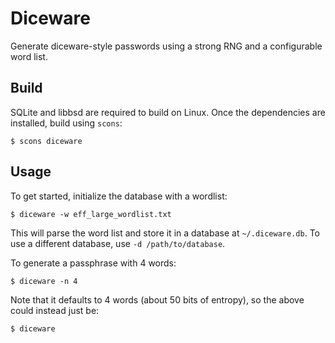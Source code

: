 # Diceware

Generate diceware-style passwords using a strong RNG and a configurable word
list.

## Build

SQLite and libbsd are required to build on Linux. Once the dependencies are
installed, build using `scons`:

```
$ scons diceware
```

## Usage

To get started, initialize the database with a wordlist:

```
$ diceware -w eff_large_wordlist.txt
```

This will parse the word list and store it in a database at `~/.diceware.db`. To
use a different database, use `-d /path/to/database`.

To generate a passphrase with 4 words:

```
$ diceware -n 4
```

Note that it defaults to 4 words (about 50 bits of entropy), so the above could
instead just be:

```
$ diceware
```


